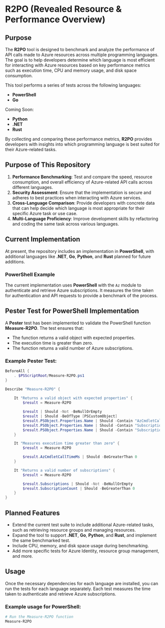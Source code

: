 # R2PO (Revealed Resource & Performance Overview)

## Purpose

The **R2PO** tool is designed to benchmark and analyze the performance of API calls made to Azure resources across multiple programming languages. The goal is to help developers determine which language is most efficient for interacting with Azure resources based on key performance metrics such as execution time, CPU and memory usage, and disk space consumption.

This tool performs a series of tests across the following languages:

- **PowerShell**
- **Go**

Coming Soon: 

- **Python**
- **.NET**
- **Rust**

By collecting and comparing these performance metrics, **R2PO** provides developers with insights into which programming language is best suited for their Azure-related tasks.

## Purpose of This Repository

1. **Performance Benchmarking**: Test and compare the speed, resource consumption, and overall efficiency of Azure-related API calls across different languages.
2. **Security Assessment**: Ensure that the implementation is secure and adheres to best practices when interacting with Azure services.
3. **Cross-Language Comparison**: Provide developers with concrete data that can help decide which language is most appropriate for their specific Azure task or use case.
4. **Multi-Language Proficiency**: Improve development skills by refactoring and coding the same task across various languages.

## Current Implementation

At present, the repository includes an implementation in **PowerShell**, with additional languages like **.NET**, **Go**, **Python**, and **Rust** planned for future additions.

### PowerShell Example

The current implementation uses **PowerShell** with the `Az` module to authenticate and retrieve Azure subscriptions. It measures the time taken for authentication and API requests to provide a benchmark of the process.

## Pester Test for PowerShell Implementation

A **Pester** test has been implemented to validate the PowerShell function **Measure-R2PO**. The test ensures that:
- The function returns a valid object with expected properties.
- The execution time is greater than zero.
- The function returns a valid number of Azure subscriptions.

### Example Pester Test:

```powershell
BeforeAll {
    . $PSScriptRoot/Measure-R2PO.ps1
}

Describe "Measure-R2PO" {
    
    It "Returns a valid object with expected properties" {
        $result = Measure-R2PO

        $result | Should -Not -BeNullOrEmpty
        $result | Should -BeOfType [PSCustomObject]
        $result.PSObject.Properties.Name | Should -Contain "AzCmdletCallTimeMs"
        $result.PSObject.Properties.Name | Should -Contain "SubscriptionCount"
        $result.PSObject.Properties.Name | Should -Contain "Subscriptions"
    }

    It "Measures execution time greater than zero" {
        $result = Measure-R2PO

        $result.AzCmdletCallTimeMs | Should -BeGreaterThan 0
    }

    It "Returns a valid number of subscriptions" {
        $result = Measure-R2PO

        $result.Subscriptions | Should -Not -BeNullOrEmpty
        $result.SubscriptionCount | Should -BeGreaterThan 0
    }
}
```

## Planned Features

- Extend the current test suite to include additional Azure-related tasks, such as retrieving resource groups and managing resources.
- Expand the tool to support **.NET**, **Go**, **Python**, and **Rust**, and implement the same benchmarked test.
- Include CPU, memory, and disk space usage during benchmarking.
- Add more specific tests for Azure Identity, resource group management, and more.

## Usage

Once the necessary dependencies for each language are installed, you can run the tests for each language separately. Each test measures the time taken to authenticate and retrieve Azure subscriptions.

### Example usage for PowerShell:

```powershell
# Run the Measure-R2PO function
Measure-R2PO
```
